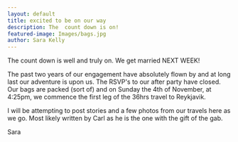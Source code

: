 ```yaml
---
layout: default
title: excited to be on our way
description: The  count down is on!
featured-image: Images/bags.jpg
author: Sara Kelly
---
```


The count down is well and truly on. We get married NEXT WEEK! 

The past two years of our engagement have absolutely flown by and at long last our adventure is upon us. The RSVP's to our after party have closed. Our bags are packed (sort of) and on Sunday the 4th of November, at 4:25pm, we commence the first leg of the 36hrs travel to Reykjavik.  

I will be attempting to post stories and a few photos from our travels here as we go. Most likely written by Carl as he is the one with the gift of the gab.

Sara